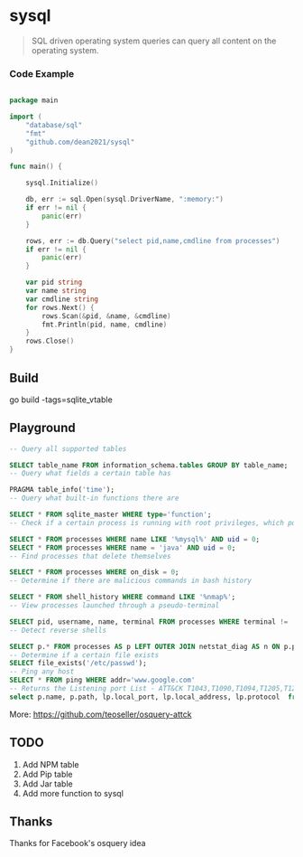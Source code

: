 # sysql

>  SQL driven operating system queries can query all content on the operating system.

### Code Example
```go

package main

import (
	"database/sql"
	"fmt"
	"github.com/dean2021/sysql"
)

func main() {

	sysql.Initialize()

	db, err := sql.Open(sysql.DriverName, ":memory:")
	if err != nil {
		panic(err)
	}

	rows, err := db.Query("select pid,name,cmdline from processes")
	if err != nil {
		panic(err)
	}

	var pid string
	var name string
	var cmdline string
	for rows.Next() {
		rows.Scan(&pid, &name, &cmdline)
		fmt.Println(pid, name, cmdline)
	}
	rows.Close()
}

```

## Build

go build -tags=sqlite_vtable

## Playground
```sql
-- Query all supported tables

SELECT table_name FROM information_schema.tables GROUP BY table_name;
-- Query what fields a certain table has

PRAGMA table_info('time');
-- Query what built-in functions there are

SELECT * FROM sqlite_master WHERE type='function';
-- Check if a certain process is running with root privileges, which poses a security risk

SELECT * FROM processes WHERE name LIKE '%mysql%' AND uid = 0;
SELECT * FROM processes WHERE name = 'java' AND uid = 0;
-- Find processes that delete themselves

SELECT * FROM processes WHERE on_disk = 0;
-- Determine if there are malicious commands in bash history

SELECT * FROM shell_history WHERE command LIKE '%nmap%';
-- View processes launched through a pseudo-terminal

SELECT pid, username, name, terminal FROM processes WHERE terminal != '';
-- Detect reverse shells

SELECT p.* FROM processes AS p LEFT OUTER JOIN netstat_diag AS n ON p.pid = n.pid WHERE p.name IN ('sh', 'bash', 'nc') AND n.status = 'ESTABLISHED';
-- Determine if a certain file exists
SELECT file_exists('/etc/passwd');
-- Ping any host
SELECT * FROM ping WHERE addr='www.google.com'
-- Returns the Listening port List - ATT&CK T1043,T1090,T1094,T1205,T1219,T1105,T1065,T1102
select p.name, p.path, lp.local_port, lp.local_address, lp.protocol  from netstat lp LEFT JOIN processes p ON lp.pid = p.pid WHERE lp.local_port != 0 AND p.name != '';
```
More: https://github.com/teoseller/osquery-attck

## TODO
1. Add NPM table
2. Add Pip table
3. Add Jar table
4. Add more function to sysql


## Thanks

Thanks for Facebook's osquery idea


